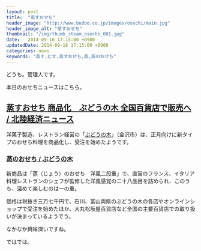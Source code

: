 ```yaml
---
layout: post
title:  "蒸すおせち"
header_image: "http://www.budoo.co.jp/images/osechi/main.jpg"
header_image_alt: "蒸すおせち"
thumbnail: "/img/thumb_steam_osechi_001.jpg"
date:   2014-09-16 17:15:00 +0900
updatedDate: 2014-09-16 17:15:00 +0900
categories: news
keywords: "蒸す,むす,蒸すおせち,蒸,蒸のおせち"
---
```


どうも。管理人です。

本日のおせちニュースはこちら。

<!-- more -->

## [蒸すおせち 商品化　ぶどうの木 全国百貨店で販売へ / 北陸経済ニュース](http://www.chunichi.co.jp/hokuriku/article/economy/news/CK2014091302100010.html)

洋菓子製造、レストラン経営の「[ぶどうの木](http://www.budoo.co.jp/)」（金沢市）は、正月向けに新タイプのおせち料理を商品化し、受注を始めたようです。

### [蒸のおせち / ぶどうの木](http://www.budoo.co.jp/osechi2015/index.html)

新商品は「蒸（じょう）のおせち　洋風二段重」で、直営のフランス、イタリア料理レストランのシェフが監修した洋風感覚の二十八品目を詰められ、このうち、温めて楽しむのは一の重。

価格は税抜き三万七千円で、石川、富山両県のぶどうの木の各店やオンラインショップで受注を始めたほか、大丸松坂屋百貨店など全国の主要百貨店での取り扱いが決まっているようでう。

なかなか興味深いですね。

ではでは。
